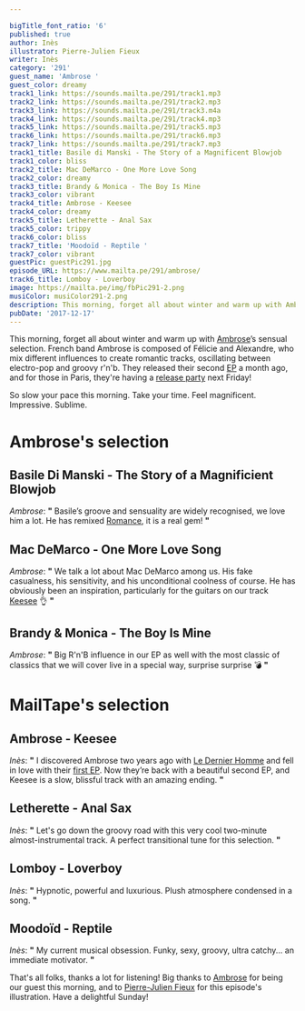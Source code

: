 ```yaml
---

bigTitle_font_ratio: '6'
published: true
author: Inès
illustrator: Pierre-Julien Fieux
writer: Inès
category: '291'
guest_name: 'Ambrose '
guest_color: dreamy
track1_link: https://sounds.mailta.pe/291/track1.mp3
track2_link: https://sounds.mailta.pe/291/track2.mp3
track3_link: https://sounds.mailta.pe/291/track3.m4a
track4_link: https://sounds.mailta.pe/291/track4.mp3
track5_link: https://sounds.mailta.pe/291/track5.mp3
track6_link: https://sounds.mailta.pe/291/track6.mp3
track7_link: https://sounds.mailta.pe/291/track7.mp3
track1_title: Basile di Manski - The Story of a Magnificent Blowjob
track1_color: bliss
track2_title: Mac DeMarco - One More Love Song
track2_color: dreamy
track3_title: Brandy & Monica - The Boy Is Mine
track3_color: vibrant
track4_title: Ambrose - Keesee
track4_color: dreamy
track5_title: Letherette - Anal Sax
track5_color: trippy
track6_color: bliss
track7_title: 'Moodoïd - Reptile '
track7_color: vibrant
guestPic: guestPic291.jpg
episode_URL: https://www.mailta.pe/291/ambrose/
track6_title: Lomboy - Loverboy
image: https://mailta.pe/img/fbPic291-2.png
musiColor: musiColor291-2.png
description: This morning, forget all about winter and warm up with Ambrose’s sensual selection. French band Ambrose is composed of Félicie and Alexandre, who mix different influences to create romantic tracks, oscillating between electro-pop and groovy r'n'b.
pubDate: '2017-12-17'
---
```

This morning, forget all about winter and warm up with [Ambrose](https://www.facebook.com/weareambrose/)’s sensual selection. French band Ambrose is composed of Félicie and Alexandre, who mix different influences to create romantic tracks, oscillating between electro-pop and groovy r'n'b.
They released their second [EP](https://soundcloud.com/ambr-se/sets/ambrose-romance-ep) a month ago, and for those in Paris, they're having a [release party](https://www.facebook.com/events/1942581355955933/) next Friday!
<p>So slow your pace this morning. Take your time. Feel magnificent. Impressive. Sublime.



# Ambrose's selection

## Basile Di Manski - The Story of a Magnificient Blowjob
_Ambrose_: **"** Basile’s groove and sensuality are widely recognised, we love him a lot. He has remixed [Romance](http://bit.ly/remixbasile), it is a real gem! **"** 

## Mac DeMarco - One More Love Song
_Ambrose_: **"** We talk a lot about Mac DeMarco among us. His fake casualness, his sensitivity, and his unconditional coolness of course. He has obviously been an inspiration, particularly for the guitars on our track [Keesee](https://soundcloud.com/ambr-se/ambrose-keesee-mix) 👌 **"** 

## Brandy & Monica - The Boy Is Mine
_Ambrose_: **"** Big R'n'B influence in our EP as well with the most classic of classics that we will cover live in a special way, surprise surprise 💣 **"** 


# MailTape's selection

## Ambrose - Keesee
_Inès_: **"** I discovered Ambrose two years ago with [Le Dernier Homme](https://soundcloud.com/ambr-se/le-dernier-homme) and fell in love with their [first EP](https://soundcloud.com/ambr-se/sets/ambrose-ep). Now they’re back with a beautiful second EP, and Keesee is a slow, blissful track with an amazing ending. **"** 

## Letherette - Anal Sax
_Inès_: **"** Let's go down the groovy road with this very cool two-minute almost-instrumental track. A perfect transitional tune for this selection. **"** 

## Lomboy - Loverboy
_Inès_: **"** Hypnotic, powerful and luxurious. Plush atmosphere condensed in a song. **"** 

## Moodoïd - Reptile
_Inès_: **"** My current musical obsession. Funky, sexy, groovy, ultra catchy... an immediate motivator. **"** 

That's all folks, thanks a lot for listening! Big thanks to [Ambrose](https://www.facebook.com/weareambrose/) for being our guest this morning, and to [Pierre-Julien Fieux](http://www.pierrejulienfieux.com/) for this episode's illustration. Have a delightful Sunday!
